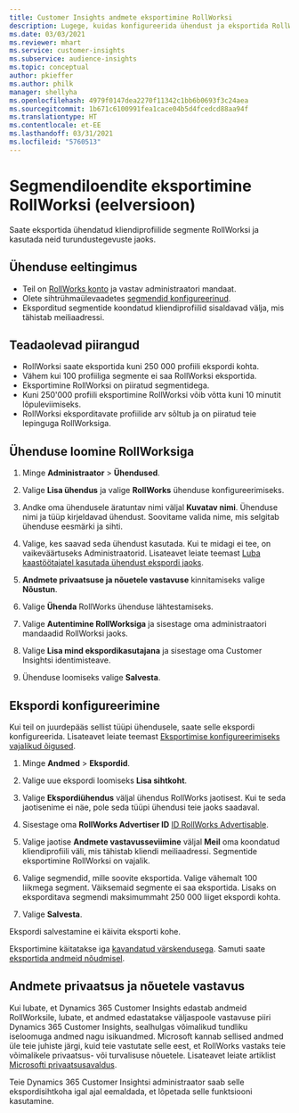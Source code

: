```yaml
---
title: Customer Insights andmete eksportimine RollWorksi
description: Lugege, kuidas konfigureerida ühendust ja eksportida RollWorksi.
ms.date: 03/03/2021
ms.reviewer: mhart
ms.service: customer-insights
ms.subservice: audience-insights
ms.topic: conceptual
author: pkieffer
ms.author: philk
manager: shellyha
ms.openlocfilehash: 4979f0147dea2270f11342c1bb6b0693f3c24aea
ms.sourcegitcommit: 1b671c6100991fea1cace04b5d4fcedcd88aa94f
ms.translationtype: HT
ms.contentlocale: et-EE
ms.lasthandoff: 03/31/2021
ms.locfileid: "5760513"
---
```

# <a name="export-segment-lists-to-rollworks-preview"></a>Segmendiloendite eksportimine RollWorksi (eelversioon)

Saate eksportida ühendatud kliendiprofiilide segmente RollWorksi ja kasutada neid turundustegevuste jaoks. 

## <a name="prerequisites-for-a-connection"></a>Ühenduse eeltingimus

-   Teil on [RollWorks konto](https://www.rollworks.com/) ja vastav administraatori mandaat.
-   Olete sihtrühmaülevaadetes [segmendid konfigureerinud](segments.md).
-   Eksporditud segmentide koondatud kliendiprofiilid sisaldavad välja, mis tähistab meiliaadressi.

## <a name="known-limitations"></a>Teadaolevad piirangud

- RollWorksi saate eksportida kuni 250 000 profiili ekspordi kohta.
- Vähem kui 100 profiiliga segmente ei saa RollWorksi eksportida. 
- Eksportimine RollWorksi on piiratud segmentidega.
- Kuni 250'000 profiili eksportimine RollWorksi võib võtta kuni 10 minutit lõpuleviimiseks. 
- RollWorksi eksporditavate profiilide arv sõltub ja on piiratud teie lepinguga RollWorksiga.

## <a name="set-up-connection-to-rollworks"></a>Ühenduse loomine RollWorksiga

1. Minge **Administraator** > **Ühendused**.

1. Valige **Lisa ühendus** ja valige **RollWorks** ühenduse konfigureerimiseks.

1. Andke oma ühendusele äratuntav nimi väljal **Kuvatav nimi**. Ühenduse nimi ja tüüp kirjeldavad ühendust. Soovitame valida nime, mis selgitab ühenduse eesmärki ja sihti.

1. Valige, kes saavad seda ühendust kasutada. Kui te midagi ei tee, on vaikeväärtuseks Administraatorid. Lisateavet leiate teemast [Luba kaastöötajatel kasutada ühendust ekspordi jaoks](connections.md#allow-contributors-to-use-a-connection-for-exports).

1. **Andmete privaatsuse ja nõuetele vastavuse** kinnitamiseks valige **Nõustun**.

1. Valige **Ühenda** RollWorks ühenduse lähtestamiseks.

1. Valige **Autentimine RollWorksiga** ja sisestage oma administraatori mandaadid RollWorksi jaoks.

1. Valige **Lisa mind ekspordikasutajana** ja sisestage oma Customer Insightsi identimisteave.

1. Ühenduse loomiseks valige **Salvesta**.

## <a name="configure-an-export"></a>Ekspordi konfigureerimine

Kui teil on juurdepääs sellist tüüpi ühendusele, saate selle ekspordi konfigureerida. Lisateavet leiate teemast [Eksportimise konfigureerimiseks vajalikud õigused](export-destinations.md#set-up-a-new-export).

1. Minge **Andmed** > **Ekspordid**.

1. Valige uue ekspordi loomiseks **Lisa sihtkoht**.

1. Valige **Ekspordiühendus** väljal ühendus RollWorks jaotisest. Kui te seda jaotisenime ei näe, pole seda tüüpi ühendusi teie jaoks saadaval.

1. Sisestage oma **RollWorks Advertiser ID** [ID RollWorks Advertisable](https://help.adroll.com/hc/articles/212011838-Advertiser-Profiles).

3. Valige jaotise **Andmete vastavusseviimine** väljal **Meil** oma koondatud kliendiprofiili väli, mis tähistab kliendi meiliaadressi. Segmentide eksportimine RollWorksi on vajalik.

1. Valige segmendid, mille soovite eksportida. Valige vähemalt 100 liikmega segment. Väiksemaid segmente ei saa eksportida. Lisaks on eksporditava segmendi maksimummaht 250 000 liiget ekspordi kohta. 

1. Valige **Salvesta**.

Ekspordi salvestamine ei käivita eksporti kohe.

Eksportimine käitatakse iga [kavandatud värskendusega](system.md#schedule-tab). Samuti saate [eksportida andmeid nõudmisel](export-destinations.md#run-exports-on-demand). 


## <a name="data-privacy-and-compliance"></a>Andmete privaatsus ja nõuetele vastavus

Kui lubate, et Dynamics 365 Customer Insights edastab andmeid RollWorksile, lubate, et andmed edastatakse väljaspoole vastavuse piiri Dynamics 365 Customer Insights, sealhulgas võimalikud tundliku iseloomuga andmed nagu isikuandmed. Microsoft kannab sellised andmed üle teie juhiste järgi, kuid teie vastutate selle eest, et RollWorks vastaks teie võimalikele privaatsus- või turvalisuse nõuetele. Lisateavet leiate artiklist [Microsofti privaatsusavaldus](https://go.microsoft.com/fwlink/?linkid=396732).

Teie Dynamics 365 Customer Insightsi administraator saab selle ekspordisihtkoha igal ajal eemaldada, et lõpetada selle funktsiooni kasutamine.
